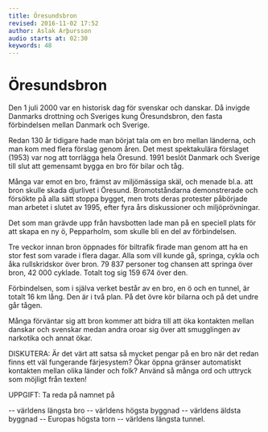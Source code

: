 ```yaml
---
title: Öresundsbron
revised: 2016-11-02 17:52 
author: Aslak Arþursson
audio starts at: 02:30
keywords: 48
---
```


Öresundsbron
=================

Den 1 juli 2000 var en historisk dag för svenskar och danskar. 
Då invigde Danmarks drottning och Sveriges kung Öresundsbron, den fasta förbindelsen mellan Danmark och Sverige.
<!-- 
The 1st of July 2000 was a historic day for Swedes and Danes. 
When the Denmark's Queen and Sweden's King inaugurated the Öresund bridge, the permanent connection between Denmark and Sweden.
 -->

Redan 130 år tidigare hade man börjat tala om en bro mellan länderna, och man kom med flera förslag genom åren. 
Det mest spektakulära förslaget (1953) var nog att torrlägga hela Öresund. 
1991 beslöt Danmark och Sverige till slut att gemensamt bygga en bro för bilar och tåg.
<!-- 
Already 130 years earlier they had began to talk about a bridge between the lands, and they came up with many proposals through the years. 
The most (outlandish) spectacular proposal in 1953 was probably to drain the whole Öresund. 
In 1991 Denmark and Sweden finally decided to jointly build a bridge for cars and trains.
 -->

Många var emot en bro, främst av miljömässiga skäl, och menade bl.a. att bron skulle skada djurlivet i Öresund. 
Bromotståndarna demonstrerade och försökte på alla sätt stoppa bygget, men trots deras protester påbörjade man arbetet i slutet av 1995, efter fyra års diskussioner och miljöprövningar.
<!-- 
Many were opposed to the bridge, primarily because of environmental reasons, and were of the opinion that, amongst other things, that the bridge would damage the wildlife in Öresund. 
The people against the bridge demonstrated and tried all sorts of ways to stop the building, but despite there protests they began the work at the end of 1995, after four years of discussions and environmental tests.
 -->

Det som man grävde upp från havsbotten lade man på en speciell plats för att skapa en ny ö, Pepparholm, som skulle bli en del av förbindelsen.
<!-- 
That which they dug up from the bottom of the sea they put in a special place to create a new island, Pepparholm, which would become part of the connection.
 -->

Tre veckor innan bron öppnades för biltrafik firade man genom att ha en stor fest som varade i flera dagar. 
Alla som vill kunde gå, springa, cykla och åka rullskridskor över bron. 
79 837 personer tog chansen att springa över bron, 42 000 cyklade. 
Totalt tog sig 159 674 över den.
<!-- 
Three weeks before the bridge opened for car traffic, they celebrated with a party that lasted several days. 
All who wanted could walk, run, bike or rollerblade over the bridge. 
79837 people took the opportunity to run over the bridge, 42000 biked. 
A total of 159674 went over the bridge.
 -->

Förbindelsen, som i själva verket består av en bro, en ö och en tunnel, är totalt 16 km lång. 
Den är i två plan. På det övre kör bilarna och på det undre går tågen.
<!-- 
The connection which in fact consisted of a bridge an island and a tunnel is a total length of 16 klicks. 
It has two decks. On the upper deck, cars drive and on the lower deck the trains run.
 -->

Många förväntar sig att bron kommer att bidra till att öka kontakten mellan danskar och svenskar medan andra oroar sig över att smugglingen av narkotika och annat ökar.
<!-- 
Many expect that the bridge will contribute to increase relations between danes and swedes, while others worry that the smuggling of narcotics and other things will increase.
 -->

DISKUTERA: Är det värt att satsa så mycket pengar på en bro när det redan finns ett väl fungerande färjesystem? 
Ökar öppna gränser automatiskt kontakten mellan olika länder och folk? Använd så många ord och uttryck som möjligt från texten!
<!-- 
Is is worth investing so much money on a bridge when there is already a working ferry system? 
Does opening the borders automatically increase the contact between different lands and people?
 -->

UPPGIFT: Ta reda på namnet på
<!-- 
Find out the names of 
 -->
-- världens längsta bro
-- världens högsta byggnad
-- världens äldsta byggnad
-- Europas högsta torn
-- världens längsta tunnel.

<!-- 
`torn` är en högst byggnad.
emot = mot
funkande
 -->
